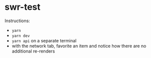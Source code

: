 # swr-test

Instructions:

- `yarn`
- `yarn dev`
- `yarn api` on a separate terminal
- with the network tab, favorite an item and notice how there are no additional re-renders

